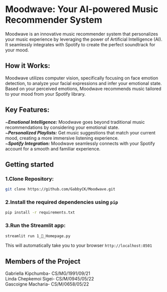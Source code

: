 # Moodwave:  Your AI-powered Music Recommender System

Moodwave is an innovative music recommender system that personalizes your music experience by leveraging the power of Artificial Intelligence (AI).  It seamlessly integrates with Spotify to create the perfect soundtrack for your mood.

## **How it Works:**
Moodwave utilizes computer vision, specifically focusing on face emotion detection, to analyze your facial expressions and infer your emotional state. Based on your perceived emotions, Moodwave recommends music tailored to your mood from your Spotify library.

## **Key Features:**
~***Emotional Intelligence:*** Moodwave goes beyond traditional music recommendations by considering your emotional state.<br>
~***Personalized Playlists:*** Get music suggestions that match your current mood, creating a more immersive listening experience.<br>
~***Spotify Integration:*** Moodwave seamlessly connects with your Spotify account for a smooth and familiar experience.

## **Getting started**
### 1.Clone Repository:<br>
```bash
git clone https://github.com/GabbyCK/Moodwave.git
```

### 2.Install the required dependencies using `pip`<br>
```bash
pip install -r requirements.txt
```
### 3.Run the Streamlit app:<br>
```bash
streamlit run 1_🎵_Homepage.py
```
This will automatically take you to your browser `http://localhost:8501`
## Members of the Project
Gabriella Kipchumba- CS/MG/1991/09/21<br>
Linda Chepkemoi Sigei- CS/M/0945/05/22<br>
Gascoigne Macharia- CS/M/0658/05/22<br>
